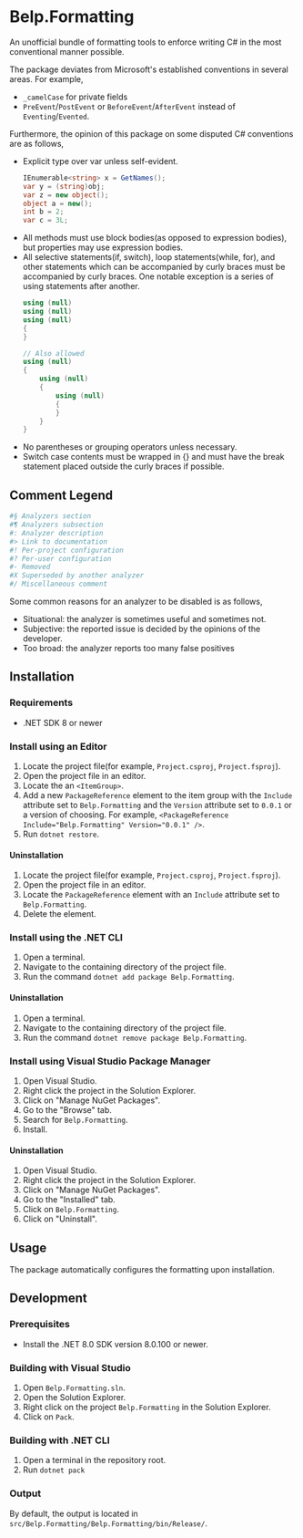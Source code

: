 # Belp.Formatting
An unofficial bundle of formatting tools to enforce writing C# in the most conventional manner possible.

The package deviates from Microsoft's established conventions in several areas. For example,
- `_camelCase` for private fields
- `PreEvent`/`PostEvent` or `BeforeEvent`/`AfterEvent` instead of `Eventing`/`Evented`.

Furthermore, the opinion of this package on some disputed C# conventions are as follows,
- Explicit type over var unless self-evident.
    ```cs
    IEnumerable<string> x = GetNames();
    var y = (string)obj;
    var z = new object();
    object a = new();
    int b = 2;
    var c = 3L;
    ```
- All methods must use block bodies(as opposed to expression bodies), but properties may use expression bodies.
- All selective statements(if, switch), loop statements(while, for), and other statements which can be accompanied by curly braces must be accompanied by curly braces.
    One notable exception is a series of using statements after another.
    ```cs
    using (null)
    using (null)
    using (null)
    {
    }

    // Also allowed
    using (null)
    {
        using (null)
        {
            using (null)
            {
            }
        }
    }
    ```
- No parentheses or grouping operators unless necessary.
- Switch case contents must be wrapped in {} and must have the break statement placed outside the curly braces if possible.

## Comment Legend
```ini
#§ Analyzers section
#¶ Analyzers subsection
#: Analyzer description
#> Link to documentation
#! Per-project configuration
#? Per-user configuration
#- Removed
#X Superseded by another analyzer
#/ Miscellaneous comment
```

Some common reasons for an analyzer to be disabled is as follows,
- Situational: the analyzer is sometimes useful and sometimes not.
- Subjective: the reported issue is decided by the opinions of the developer.
- Too broad: the analyzer reports too many false positives

## Installation

### Requirements
- .NET SDK 8 or newer

### Install using an Editor
1. Locate the project file(for example, `Project.csproj`, `Project.fsproj`).
1. Open the project file in an editor.
1. Locate the an `<ItemGroup>`.
1. Add a new `PackageReference` element to the item group with the `Include` attribute set to `Belp.Formatting` and the `Version` attribute set to `0.0.1` or a version of choosing. For example, `<PackageReference Include="Belp.Formatting" Version="0.0.1" />`.
1. Run `dotnet restore`.

#### Uninstallation
1. Locate the project file(for example, `Project.csproj`, `Project.fsproj`).
1. Open the project file in an editor.
1. Locate the `PackageReference` element with an `Include` attribute set to `Belp.Formatting`.
1. Delete the element.

### Install using the .NET CLI
1. Open a terminal.
1. Navigate to the containing directory of the project file.
1. Run the command `dotnet add package Belp.Formatting`.

#### Uninstallation
1. Open a terminal.
1. Navigate to the containing directory of the project file.
1. Run the command `dotnet remove package Belp.Formatting`.

### Install using Visual Studio Package Manager
1. Open Visual Studio.
1. Right click the project in the Solution Explorer.
1. Click on "Manage NuGet Packages".
1. Go to the "Browse" tab.
1. Search for `Belp.Formatting`.
1. Install.

#### Uninstallation
1. Open Visual Studio.
1. Right click the project in the Solution Explorer.
1. Click on "Manage NuGet Packages".
1. Go to the "Installed" tab.
1. Click on `Belp.Formatting`.
1. Click on "Uninstall".

## Usage
The package automatically configures the formatting upon installation.

## Development

### Prerequisites
- Install the .NET 8.0 SDK version 8.0.100 or newer.

### Building with Visual Studio
1. Open `Belp.Formatting.sln`.
1. Open the Solution Explorer.
1. Right click on the project `Belp.Formatting` in the Solution Explorer.
1. Click on `Pack`.

### Building with .NET CLI
1. Open a terminal in the repository root.
1. Run `dotnet pack`

### Output
By default, the output is located in `src/Belp.Formatting/Belp.Formatting/bin/Release/`.
